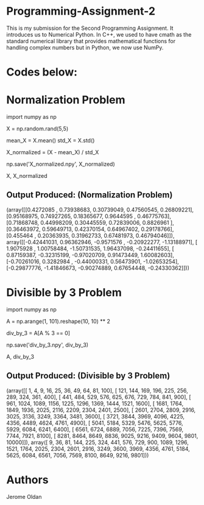 # Programming-Assignment-2
This is my submission for the Second Programming Assignment. It introduces us to Numerical Python. In C++, we used to have cmath as the standard numerical library that provides mathematical functions for handling complex numbers but in Python, we now use NumPy.

# Codes below:

# Normalization Problem

import numpy as np

X = np.random.rand(5,5)

mean_X = X.mean()
std_X = X.std()

X_normalized = (X - mean_X) / std_X

np.save('X_normalized.npy', X_normalized)

X, X_normalized

## Output Produced: (Normalization Problem)

(array([[0.4272085 , 0.73938683, 0.30739049, 0.47560545, 0.26809221],
        [0.95168975, 0.74927265, 0.18365677, 0.9644595 , 0.46775763],
        [0.71868748, 0.44998209, 0.30445559, 0.72839006, 0.8826961 ],
        [0.36463972, 0.59649713, 0.42370154, 0.64967402, 0.29178766],
        [0.455464  , 0.20363935, 0.31962733, 0.67481973, 0.46794046]]),
 array([[-0.42441031,  0.96362946, -0.9571576 , -0.20922277, -1.13188971],
        [ 1.9075928 ,  1.00758484, -1.50731535,  1.96437098, -0.24411655],
        [ 0.87159387, -0.32315199, -0.97020709,  0.91473449,  1.60082603],
        [-0.70261016,  0.3282984 , -0.44000331,  0.56473901, -1.02653254],
        [-0.29877776, -1.41846673, -0.90274889,  0.67654448, -0.24330362]]))

# Divisible by 3 Problem

import numpy as np

A = np.arange(1, 101).reshape(10, 10) ** 2

div_by_3 = A[A % 3 == 0]

np.save('div_by_3.npy', div_by_3)

A, div_by_3

## Output Produced: (Divisible by 3 Problem)

(array([[    1,     4,     9,    16,    25,    36,    49,    64,    81,
           100],
        [  121,   144,   169,   196,   225,   256,   289,   324,   361,
           400],
        [  441,   484,   529,   576,   625,   676,   729,   784,   841,
           900],
        [  961,  1024,  1089,  1156,  1225,  1296,  1369,  1444,  1521,
          1600],
        [ 1681,  1764,  1849,  1936,  2025,  2116,  2209,  2304,  2401,
          2500],
        [ 2601,  2704,  2809,  2916,  3025,  3136,  3249,  3364,  3481,
          3600],
        [ 3721,  3844,  3969,  4096,  4225,  4356,  4489,  4624,  4761,
          4900],
        [ 5041,  5184,  5329,  5476,  5625,  5776,  5929,  6084,  6241,
          6400],
        [ 6561,  6724,  6889,  7056,  7225,  7396,  7569,  7744,  7921,
          8100],
        [ 8281,  8464,  8649,  8836,  9025,  9216,  9409,  9604,  9801,
         10000]]),
 array([   9,   36,   81,  144,  225,  324,  441,  576,  729,  900, 1089,
        1296, 1521, 1764, 2025, 2304, 2601, 2916, 3249, 3600, 3969, 4356,
        4761, 5184, 5625, 6084, 6561, 7056, 7569, 8100, 8649, 9216, 9801]))

# Authors
   Jerome Oldan